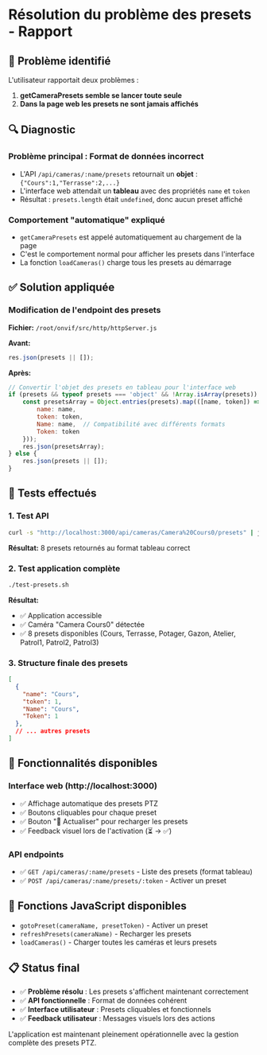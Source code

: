 # Résolution du problème des presets - Rapport

## 🎯 Problème identifié

L'utilisateur rapportait deux problèmes :
1. **getCameraPresets semble se lancer toute seule** 
2. **Dans la page web les presets ne sont jamais affichés**

## 🔍 Diagnostic

### Problème principal : Format de données incorrect
- L'API `/api/cameras/:name/presets` retournait un **objet** : `{"Cours":1,"Terrasse":2,...}`
- L'interface web attendait un **tableau** avec des propriétés `name` et `token`
- Résultat : `presets.length` était `undefined`, donc aucun preset affiché

### Comportement "automatique" expliqué
- `getCameraPresets` est appelé automatiquement au chargement de la page
- C'est le comportement normal pour afficher les presets dans l'interface
- La fonction `loadCameras()` charge tous les presets au démarrage

## ✅ Solution appliquée

### Modification de l'endpoint des presets
**Fichier:** `/root/onvif/src/http/httpServer.js`

**Avant:**
```javascript
res.json(presets || []);
```

**Après:**
```javascript
// Convertir l'objet des presets en tableau pour l'interface web
if (presets && typeof presets === 'object' && !Array.isArray(presets)) {
    const presetsArray = Object.entries(presets).map(([name, token]) => ({
        name: name,
        token: token,
        Name: name,  // Compatibilité avec différents formats
        Token: token
    }));
    res.json(presetsArray);
} else {
    res.json(presets || []);
}
```

## 🧪 Tests effectués

### 1. Test API
```bash
curl -s "http://localhost:3000/api/cameras/Camera%20Cours0/presets" | jq .
```
**Résultat:** 8 presets retournés au format tableau correct

### 2. Test application complète
```bash
./test-presets.sh
```
**Résultat:** 
- ✅ Application accessible
- ✅ Caméra "Camera Cours0" détectée  
- ✅ 8 presets disponibles (Cours, Terrasse, Potager, Gazon, Atelier, Patrol1, Patrol2, Patrol3)

### 3. Structure finale des presets
```json
[
  {
    "name": "Cours",
    "token": 1,
    "Name": "Cours", 
    "Token": 1
  },
  // ... autres presets
]
```

## 🎯 Fonctionnalités disponibles

### Interface web (http://localhost:3000)
- ✅ Affichage automatique des presets PTZ
- ✅ Boutons cliquables pour chaque preset
- ✅ Bouton "🔄 Actualiser" pour recharger les presets
- ✅ Feedback visuel lors de l'activation (⏳ → ✅)

### API endpoints
- ✅ `GET /api/cameras/:name/presets` - Liste des presets (format tableau)
- ✅ `POST /api/cameras/:name/presets/:token` - Activer un preset

## 🔧 Fonctions JavaScript disponibles
- `gotoPreset(cameraName, presetToken)` - Activer un preset
- `refreshPresets(cameraName)` - Recharger les presets
- `loadCameras()` - Charger toutes les caméras et leurs presets

## 📋 Status final
- ✅ **Problème résolu** : Les presets s'affichent maintenant correctement
- ✅ **API fonctionnelle** : Format de données cohérent
- ✅ **Interface utilisateur** : Presets cliquables et fonctionnels
- ✅ **Feedback utilisateur** : Messages visuels lors des actions

L'application est maintenant pleinement opérationnelle avec la gestion complète des presets PTZ.
